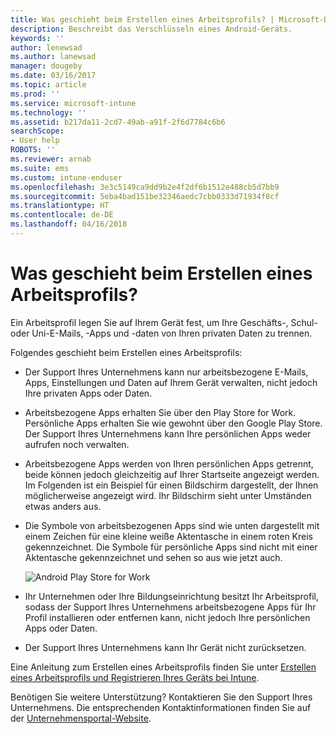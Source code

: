 ```yaml
---
title: Was geschieht beim Erstellen eines Arbeitsprofils? | Microsoft-Dokumentation
description: Beschreibt das Verschlüsseln eines Android-Geräts.
keywords: ''
author: lenewsad
ms.author: lanewsad
manager: dougeby
ms.date: 03/16/2017
ms.topic: article
ms.prod: ''
ms.service: microsoft-intune
ms.technology: ''
ms.assetid: b217da11-2cd7-49ab-a91f-2f6d7784c6b6
searchScope:
- User help
ROBOTS: ''
ms.reviewer: arnab
ms.suite: ems
ms.custom: intune-enduser
ms.openlocfilehash: 3e3c5149ca9dd9b2e4f2df6b1512e488cb5d7bb9
ms.sourcegitcommit: 5eba4bad151be32346aedc7cbb0333d71934f8cf
ms.translationtype: HT
ms.contentlocale: de-DE
ms.lasthandoff: 04/16/2018
---
```

# <a name="what-happens-when-you-create-a-work-profile"></a>Was geschieht beim Erstellen eines Arbeitsprofils?

Ein Arbeitsprofil legen Sie auf Ihrem Gerät fest, um Ihre Geschäfts-, Schul- oder Uni-E-Mails, -Apps und -daten von Ihren privaten Daten zu trennen.

Folgendes geschieht beim Erstellen eines Arbeitsprofils:

- Der Support Ihres Unternehmens kann nur arbeitsbezogene E-Mails, Apps, Einstellungen und Daten auf Ihrem Gerät verwalten, nicht jedoch Ihre privaten Apps oder Daten.

- Arbeitsbezogene Apps erhalten Sie über den Play Store for Work. Persönliche Apps erhalten Sie wie gewohnt über den Google Play Store. Der Support Ihres Unternehmens kann Ihre persönlichen Apps weder aufrufen noch verwalten.

- Arbeitsbezogene Apps werden von Ihren persönlichen Apps getrennt, beide können jedoch gleichzeitig auf Ihrer Startseite angezeigt werden. Im Folgenden ist ein Beispiel für einen Bildschirm dargestellt, der Ihnen möglicherweise angezeigt wird. Ihr Bildschirm sieht unter Umständen etwas anders aus.

- Die Symbole von arbeitsbezogenen Apps sind wie unten dargestellt mit einem Zeichen für eine kleine weiße Aktentasche in einem roten Kreis gekennzeichnet. Die Symbole für persönliche Apps sind nicht mit einer Aktentasche gekennzeichnet und sehen so aus wie jetzt auch.

    ![Android Play Store for Work](./media/afw-google-play-store-for-work.png)

- Ihr Unternehmen oder Ihre Bildungseinrichtung besitzt Ihr Arbeitsprofil, sodass der Support Ihres Unternehmens arbeitsbezogene Apps für Ihr Profil installieren oder entfernen kann, nicht jedoch Ihre persönlichen Apps oder Daten.
- Der Support Ihres Unternehmens kann Ihr Gerät nicht zurücksetzen.

Eine Anleitung zum Erstellen eines Arbeitsprofils finden Sie unter [Erstellen eines Arbeitsprofils und Registrieren Ihres Geräts bei Intune](create-a-work-profile-and-enroll-your-device-in-intune-android.md).

Benötigen Sie weitere Unterstützung? Kontaktieren Sie den Support Ihres Unternehmens. Die entsprechenden Kontaktinformationen finden Sie auf der [Unternehmensportal-Website](https://portal.manage.microsoft.com#HelpDeskDialog).
